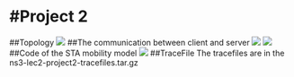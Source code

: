 #Project 2
============
##Topology
![](http://ww3.sinaimg.cn/large/a6fc0778gw1f4wb94uodcj20fy075mys.jpg)
##The communication between client and server
![](http://ww3.sinaimg.cn/large/a6fc0778gw1f4waiczqnoj20kf0c77ch.jpg)
![](http://ww2.sinaimg.cn/large/a6fc0778gw1f4waie97k7j20kd0c7qb4.jpg)
##Code of the STA mobility model
![](http://ww3.sinaimg.cn/large/a6fc0778gw1f4waidb2h8j20hl01gaae.jpg)
##TraceFile
The tracefiles are in the ns3-lec2-project2-tracefiles.tar.gz
